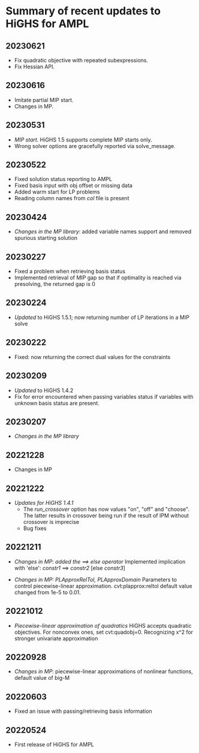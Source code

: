 Summary of recent updates to HiGHS for AMPL
===========================================

## 20230621
- Fix quadratic objective with repeated subexpressions.
- Fix Hessian API.


## 20230616
- Imitate partial MIP start.
- Changes in MP.


## 20230531
- *MIP start*.
  HiGHS 1.5 supports complete MIP starts only.
- Wrong solver options are gracefully reported via
  solve_message.


## 20230522
- Fixed solution status reporting to AMPL
- Fixed basis input with obj offset or missing data
- Added warm start for LP problems
- Reading column names from *col* file is present


## 20230424
- *Changes in the MP library*: added variable names support
  and removed spurious starting solution
  

## 20230227
- Fixed a problem when retrieving basis status
- Implemented retrieval of MIP gap so that if optimality is reached via presolving,
  the returned gap is 0


## 20230224
- *Updated* to HiGHS 1.5.1; now returning number of LP iterations in a MIP solve


## 20230222
- Fixed: now returning the correct dual values for the constraints


## 20230209
- *Updated* to HiGHS 1.4.2
- Fix for error encountered when passing variables status if variables with unknown 
  basis status are present.


## 20230207
- *Changes in the MP library*


## 20221228
- Changes in MP


## 20221222
- *Updates for HiGHS 1.4.1*
    - The *run_crossover* option has now values "on", "off" and "choose". The latter 
      results in crossover being run if the result of IPM without crossover is imprecise
    - Bug fixes

## 20221211
- *Changes in MP: added the ==> else operator*
   Implemented implication with 'else': *constr1* ==> *constr2* [else *constr3*]   

- *Changes in MP: PLApproxRelTol, PLApproxDomain*
   Parameters to control piecewise-linear approximation.
   cvt:plapprox:reltol default value changed from 1e-5 to 0.01.


## 20221012
- *Piecewise-linear approximation of quadratics*
    HiGHS accepts quadratic objectives.
    For nonconvex ones, set cvt:quadobj=0.
    Recognizing x^2 for stronger univariate approximation


## 20220928
- *Changes in MP*: piecewise-linear approximations of nonlinear functions,
    default value of big-M


## 20220603
- Fixed an issue with passing/retrieving basis information


## 20220524
- First release of HiGHS for AMPL
